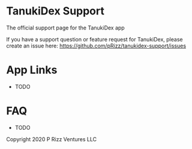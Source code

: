 # TanukiDex Support
The official support page for the TanukiDex app

If you have a support question or feature request for TanukiDex, please create an issue here: https://github.com/pRizz/tanukidex-support/issues

# App Links
- TODO

# FAQ
- TODO

Copyright 2020 P Rizz Ventures LLC
